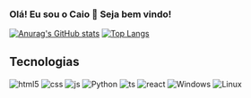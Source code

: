  ### Olá! Eu sou o Caio 👋 Seja bem vindo!





<div>
  
[![Anurag's GitHub stats](https://github-readme-stats.vercel.app/api?username=CaioEgidio&show_icons=true&theme=react)](https://github.com/anuraghazra/github-readme-stats)
[![Top Langs](https://github-readme-stats.vercel.app/api/top-langs/?username=CaioEgidio&theme=react&layout=compact)](https://github.com/anuraghazra/github-readme-stats)
  
</div>



## Tecnologias
<div style="display: inline_block">
  <img align="center" alt="html5" src="https://img.shields.io/badge/HTML5-E34F26?style=for-the-badge&logo=html5&logoColor=white" />
  <img align="center" alt="css" src="https://img.shields.io/badge/CSS3-1572B6?style=for-the-badge&logo=css3&logoColor=white" />
  <img align="center" alt="js" src="https://img.shields.io/badge/JavaScript-F7DF1E?style=for-the-badge&logo=javascript&logoColor=black" />
  <img align="center" alt="Python" src="https://img.shields.io/badge/Python-14354C?style=for-the-badge&logo=python&logoColor=white" />
  <img align="center" alt="ts" src="https://img.shields.io/badge/TypeScript-007ACC?style=for-the-badge&logo=typescript&logoColor=white" />
  <img align="center" alt="react" src="https://img.shields.io/badge/React-20232A?style=for-the-badge&logo=react&logoColor=61DAFB" />
  <img align="center" alt="Windows" src="https://img.shields.io/badge/Windows-0078D6?style=for-the-badge&logo=windows&logoColor=white" />
  <img align="center" alt="Linux" src="https://img.shields.io/badge/Linux-FCC624?style=for-the-badge&logo=linux&logoColor=black" />
</div><br/>


  


  

  

